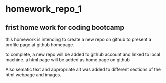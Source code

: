 # homework_repo_1

## frist home work for coding bootcamp

this homework is intending to create a new repo on github to present a profile page at github homepage.

to complete, a new repo will be added to github account and linked to local machine. a html page will be added as home page on github

Also sematic text and appropriate alt was added to different sections of the html webpage and images.
